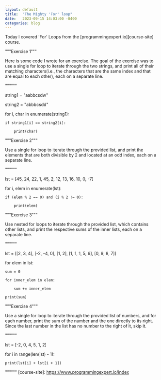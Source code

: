 ```yaml
---
layout: default
title:  "The Mighty 'For' loop"
date:   2023-09-15 14:03:00 -0400
categories: blog
---
```

Today I covered 'For' Loops from the [programmingexpert.io][course-site] course. 

"""Exercise 1"""

Here is some code I wrote for an exercise. The goal of the exercise was to use a single for loop to iterate through the two strings, and print all of their matching characters(i.e., the characters that are the same index and that are equal to each other), each on a separate line.

""""""

string1 = "aabbcsdw"

string2 = "abbbcsdd"

for i, char in enumerate(string1):

    if string1[i] == string2[i]:

        print(char)

"""Exercise 2"""

Use a single for loop to iterate through the provided list, and print the elements that are both divisible by 2 and located at an odd index, each on a separate line.

""""""

lst = [45, 24, 22, 1, 45, 2, 12, 13, 16, 10, 0, -7]

for i, elem in enumerate(lst):

    if (elem % 2 == 0) and (i % 2 != 0):

        print(elem)

"""Exercise 3"""

Use nested for loops to iterate through the provided list, which contains other lists, and print the respective sums of the inner lists, each on a separate line.

""""""

lst = [[2, 3, 4], [-2, -4, 0], [1, 2], [1, 1, 1, 5, 6], [0, 9, 8, 7]]

for elem in lst:

    sum = 0

    for inner_elem in elem:

        sum += inner_elem

    print(sum)

"""Exercise 4"""

Use a single for loop to iterate through the provided list of numbers, and for each number, print the sum of the number and the one directly to its right. Since the last number in the list has no number to the right of it, skip it.

""""""

lst = [-2, 0, 4, 5, 1, 2]

for i in range(len(lst) - 1):

    print(lst[i] + lst[i + 1])

""""""
[course-site]: https://www.programmingexpert.io/index